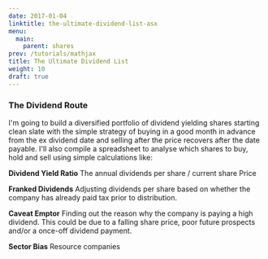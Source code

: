 ```yaml
---
date: 2017-01-04
linktitle: the-ultimate-dividend-list-asx
menu:
  main:
    parent: shares
prev: /tutorials/mathjax
title: The Ultimate Dividend List
weight: 10
draft: true
---
```


### The Dividend Route
I'm going to build a diversified portfolio of dividend yielding shares starting clean slate with the simple strategy of buying in a good month in advance from the ex dividend date and selling after the price recovers after the date payable. I'll also compile a spreadsheet to analyse which shares to buy, hold and sell using simple calculations like:

**Dividend Yield Ratio**
The annual dividends per share / current share Price

**Franked Dividends**
Adjusting dividends per share based on whether the company has already paid tax prior to distribution.

**Caveat Emptor**
Finding out the reason why the company is paying a high dividend. This could be due to a falling share price, poor future prospects and/or a once-off dividend payment.

**Sector Bias**
Resource companies
